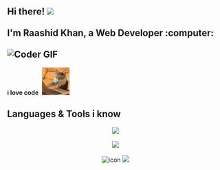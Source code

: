 <h2 align="left">
 <abc>
  <br>Hi there! <img src="https://user-images.githubusercontent.com/42378118/110234147-e3259600-7f4e-11eb-95be-0c4047144dea.gif" width="30"><br>
  <br> I'm Raashid Khan, a Web Developer :computer:<br>
  <br>
    <img src="https://media.giphy.com/media/SWoSkN6DxTszqIKEqv/giphy.gif" alt="Coder GIF" width="500">
 </abc>
</h2> 

**i love code**&nbsp;&nbsp;![](cat-typing.gif)&nbsp;

## Languages & Tools i know

<p align="center">
    <img src="https://skillicons.dev/icons?i=photoshop,illustrator,github,wordpress"/>    
</p>

<p align="center">
    <img src="https://skillicons.dev/icons?i=html,css,bootstrap,js"/> 
</p>
<p align="center">
    <img src="https://techstack-generator.vercel.app/react-icon.svg" alt="icon" width="50" height="50"/>
    <img src="https://skillicons.dev/icons?i=mysql,jquery,angular,nodejs,php"/>    
</p>
